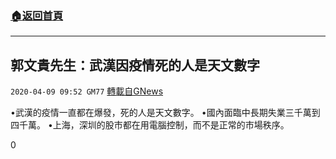 ###  [:house:返回首頁](https://github.com/ourhimalayas/txt)
---

## 郭文貴先生：武漢因疫情死的人是天文數字
`2020-04-09 09:52 GM77` [轉載自GNews](https://gnews.org/zh-hant/167260/)

•武漢的疫情一直都在爆發，死的人是天文數字。
•國內面臨中長期失業三千萬到四千萬。
•上海，深圳的股市都在用電腦控制，而不是正常的市場秩序。

0
